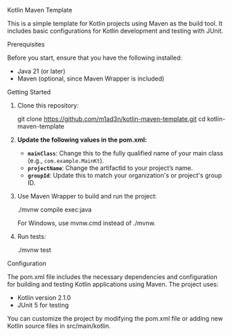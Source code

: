 Kotlin Maven Template

This is a simple template for Kotlin projects using Maven as the build tool. It includes basic configurations for Kotlin development and testing with JUnit.

Prerequisites

Before you start, ensure that you have the following installed:

- Java 21 (or later)
- Maven (optional, since Maven Wrapper is included)

Getting Started

1. Clone this repository:

   git clone https://github.com/m1ad3n/kotlin-maven-template.git
   cd kotlin-maven-template

2. **Update the following values in the pom.xml:**
   - **`mainClass`**: Change this to the fully qualified name of your main class (e.g., `com.example.MainKt`).
   - **`projectName`**: Change the artifactId to your project’s name.
   - **`groupId`**: Update this to match your organization's or project's group ID.

2. Use Maven Wrapper to build and run the project:

   ./mvnw compile exec:java

   For Windows, use mvnw.cmd instead of ./mvnw.

3. Run tests:

   ./mvnw test

Configuration

The pom.xml file includes the necessary dependencies and configuration for building and testing Kotlin applications using Maven. The project uses:

- Kotlin version 2.1.0
- JUnit 5 for testing

You can customize the project by modifying the pom.xml file or adding new Kotlin source files in src/main/kotlin.
